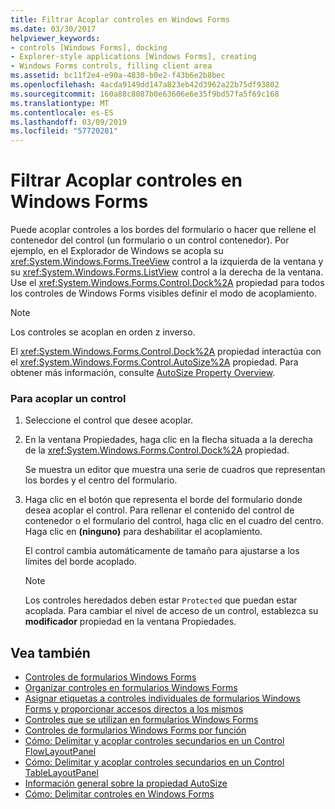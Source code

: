 ```yaml
---
title: Filtrar Acoplar controles en Windows Forms
ms.date: 03/30/2017
helpviewer_keywords:
- controls [Windows Forms], docking
- Explorer-style applications [Windows Forms], creating
- Windows Forms controls, filling client area
ms.assetid: bc11f2e4-e90a-4830-b0e2-f43b6e2b8bec
ms.openlocfilehash: 4acda9149dd147a823eb42d3962a22b75df93802
ms.sourcegitcommit: 160a88c8087b0e63606e6e35f9bd57fa5f69c168
ms.translationtype: MT
ms.contentlocale: es-ES
ms.lasthandoff: 03/09/2019
ms.locfileid: "57720281"
---
```

# <a name="how-to-dock-controls-on-windows-forms"></a>Filtrar Acoplar controles en Windows Forms
Puede acoplar controles a los bordes del formulario o hacer que rellene el contenedor del control (un formulario o un control contenedor). Por ejemplo, en el Explorador de Windows se acopla su <xref:System.Windows.Forms.TreeView> control a la izquierda de la ventana y su <xref:System.Windows.Forms.ListView> control a la derecha de la ventana. Use el <xref:System.Windows.Forms.Control.Dock%2A> propiedad para todos los controles de Windows Forms visibles definir el modo de acoplamiento.  
  
> [!NOTE]
>  Los controles se acoplan en orden z inverso.  
  
 El <xref:System.Windows.Forms.Control.Dock%2A> propiedad interactúa con el <xref:System.Windows.Forms.Control.AutoSize%2A> propiedad. Para obtener más información, consulte [AutoSize Property Overview](autosize-property-overview.md).  
  
### <a name="to-dock-a-control"></a>Para acoplar un control  
  
1.  Seleccione el control que desee acoplar.  
  
2.  En la ventana Propiedades, haga clic en la flecha situada a la derecha de la <xref:System.Windows.Forms.Control.Dock%2A> propiedad.  
  
     Se muestra un editor que muestra una serie de cuadros que representan los bordes y el centro del formulario.  
  
3.  Haga clic en el botón que representa el borde del formulario donde desea acoplar el control. Para rellenar el contenido del control de contenedor o el formulario del control, haga clic en el cuadro del centro. Haga clic en **(ninguno)** para deshabilitar el acoplamiento.  
  
     El control cambia automáticamente de tamaño para ajustarse a los límites del borde acoplado.  
  
    > [!NOTE]
    >  Los controles heredados deben estar `Protected` que puedan estar acoplada. Para cambiar el nivel de acceso de un control, establezca su **modificador** propiedad en la ventana Propiedades.  
  
## <a name="see-also"></a>Vea también
- [Controles de formularios Windows Forms](index.md)
- [Organizar controles en formularios Windows Forms](arranging-controls-on-windows-forms.md)
- [Asignar etiquetas a controles individuales de formularios Windows Forms y proporcionar accesos directos a los mismos](labeling-individual-windows-forms-controls-and-providing-shortcuts-to-them.md)
- [Controles que se utilizan en formularios Windows Forms](controls-to-use-on-windows-forms.md)
- [Controles de formularios Windows Forms por función](windows-forms-controls-by-function.md)
- [Cómo: Delimitar y acoplar controles secundarios en un Control FlowLayoutPanel](how-to-anchor-and-dock-child-controls-in-a-flowlayoutpanel-control.md)
- [Cómo: Delimitar y acoplar controles secundarios en un Control TableLayoutPanel](how-to-anchor-and-dock-child-controls-in-a-tablelayoutpanel-control.md)
- [Información general sobre la propiedad AutoSize](autosize-property-overview.md)
- [Cómo: Delimitar controles en Windows Forms](how-to-anchor-controls-on-windows-forms.md)
